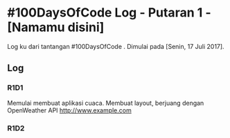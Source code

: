 # #100DaysOfCode Log - Putaran 1 - [Namamu disini]

Log ku dari tantangan #100DaysOfCode . Dimulai pada [Senin, 17 Juli 2017].

## Log

### R1D1 
Memulai membuat aplikasi cuaca. Membuat layout, berjuang dengan OpenWeather API http://www.example.com

### R1D2
